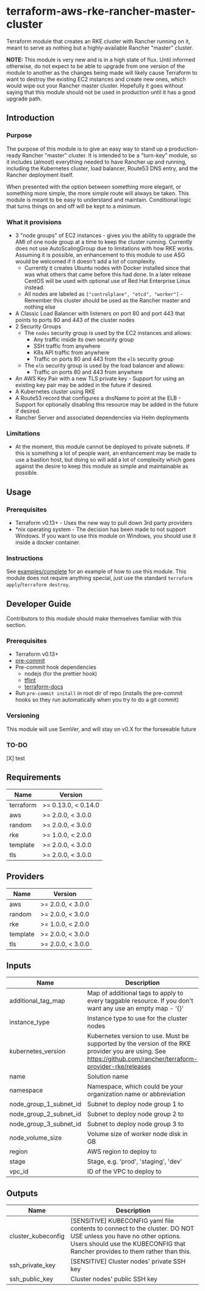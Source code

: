 # terraform-aws-rke-rancher-master-cluster

Terraform module that creates an RKE cluster with Rancher running on it, meant to serve as nothing but a highly-available Rancher "master" cluster.

**NOTE:** This module is very new and is in a high state of flux. Until informed otherwise, do not expect to be able to upgrade from one version of the module to another as the changes being made will likely cause Terraform to want to destroy the existing EC2 instances and create new ones, which would wipe out your Rancher master cluster. Hopefully it goes without saying that this module should not be used in production until it has a good upgrade path.

## Introduction

### Purpose

The purpose of this module is to give an easy way to stand up a production-ready Rancher "master" cluster. It is intended to be a "turn-key" module, so it includes (almost) everything needed to have Rancher up and running, including the Kubernetes cluster, load balancer, Route53 DNS entry, and the Rancher deployment itself.

When presented with the option between something more elegant, or something more simple, the more simple route will always be taken. This module is meant to be easy to understand and maintain. Conditional logic that turns things on and off will be kept to a minimum.

### What it provisions

- 3 "node groups" of EC2 instances - gives you the ability to upgrade the AMI of one node group at a time to keep the cluster running. Currently does not use AutoScalingGroup due to limitations with how RKE works. Assuming it is possible, an enhancement to this module to use ASG would be welcomed if it doesn't add a lot of complexity.
  - Currently it creates Ubuntu nodes with Docker installed since that was what others that came before this had done. In a later release CentOS will be used with optional use of Red Hat Enterprise Linux instead.
  - All nodes are labeled as `["controlplane", "etcd", "worker"]` - Remember this cluster should be used as the Rancher master and nothing else
- A Classic Load Balancer with listeners on port 80 and port 443 that points to ports 80 and 443 of the cluster nodes
- 2 Security Groups
  - The `nodes` security group is used by the EC2 instances and allows:
    - Any traffic inside its own security group
    - SSH traffic from anywhere
    - K8s API traffic from anywhere
    - Traffic on ports 80 and 443 from the `elb` security group
  - The `elb` security group is used by the load balancer and allows:
    - Traffic on ports 80 and 443 from anywhere
- An AWS Key Pair with a new TLS private key - Support for using an existing key pair may be added in the future if desired.
- A Kubernetes cluster using RKE
- A Route53 record that configures a dnsName to point at the ELB - Support for optionally disabling this resource may be added in the future if desired.
- Rancher Server and associated dependencies via Helm deployments

### Limitations

- At the moment, this module cannot be deployed to private subnets. If this is something a lot of people want, an enhancement may be made to use a bastion host, but doing so will add a lot of complexity which goes against the desire to keep this module as simple and maintainable as possible.

## Usage

### Prerequisites

- Terraform v0.13+ - Uses the new way to pull down 3rd party providers
- \*nix operating system - The decision has been made to not support Windows. If you want to use this module on Windows, you should use it inside a docker container.

### Instructions

See [examples/complete](examples/complete) for an example of how to use this module. This module does not require anything special, just use the standard `terraform apply`/`terraform destroy`.

## Developer Guide

Contributors to this module should make themselves familiar with this section.

### Prerequisites

- Terraform v0.13+
- [pre-commit](https://pre-commit.com/)
- Pre-commit hook dependencies
  - nodejs (for the prettier hook)
  - [tflint](https://github.com/terraform-linters/tflint)
  - [terraform-docs](https://github.com/terraform-docs/terraform-docs)
- Run `pre-commit install` in root dir of repo (installs the pre-commit hooks so they run automatically when you try to do a git commit)

### Versioning

This module will use SemVer, and will stay on v0.X for the forseeable future

### TO-DO

[X] test

<!-- prettier-ignore-start -->
<!-- BEGINNING OF PRE-COMMIT-TERRAFORM DOCS HOOK -->
## Requirements

| Name | Version |
|------|---------|
| terraform | >= 0.13.0, < 0.14.0 |
| aws | >= 2.0.0, < 3.0.0 |
| random | >= 2.0.0, < 3.0.0 |
| rke | >= 1.0.0, < 2.0.0 |
| template | >= 2.0.0, < 3.0.0 |
| tls | >= 2.0.0, < 3.0.0 |

## Providers

| Name | Version |
|------|---------|
| aws | >= 2.0.0, < 3.0.0 |
| random | >= 2.0.0, < 3.0.0 |
| rke | >= 1.0.0, < 2.0.0 |
| template | >= 2.0.0, < 3.0.0 |
| tls | >= 2.0.0, < 3.0.0 |

## Inputs

| Name | Description | Type | Default | Required |
|------|-------------|------|---------|:--------:|
| additional\_tag\_map | Map of additional tags to apply to every taggable resource. If you don't want any use an empty map - '{}' | `map(string)` | n/a | yes |
| instance\_type | Instance type to use for the cluster nodes | `string` | n/a | yes |
| kubernetes\_version | Kubernetes version to use. Must be supported by the version of the RKE provider you are using. See https://github.com/rancher/terraform-provider-rke/releases | `string` | n/a | yes |
| name | Solution name | `string` | n/a | yes |
| namespace | Namespace, which could be your organization name or abbreviation | `string` | n/a | yes |
| node\_group\_1\_subnet\_id | Subnet to deploy node group 1 to | `string` | n/a | yes |
| node\_group\_2\_subnet\_id | Subnet to deploy node group 2 to | `string` | n/a | yes |
| node\_group\_3\_subnet\_id | Subnet to deploy node group 3 to | `string` | n/a | yes |
| node\_volume\_size | Volume size of worker node disk in GB | `string` | n/a | yes |
| region | AWS region to deploy to | `string` | n/a | yes |
| stage | Stage, e.g. 'prod', 'staging', 'dev' | `string` | n/a | yes |
| vpc\_id | ID of the VPC to deploy to | `string` | n/a | yes |

## Outputs

| Name | Description |
|------|-------------|
| cluster\_kubeconfig | [SENSITIVE] KUBECONFIG yaml file contents to connect to the cluster. DO NOT USE unless you have no other options. Users should use the KUBECONFIG that Rancher provides to them rather than this. |
| ssh\_private\_key | [SENSITIVE] Cluster nodes' private SSH key |
| ssh\_public\_key | Cluster nodes' public SSH key |

<!-- END OF PRE-COMMIT-TERRAFORM DOCS HOOK -->
<!-- prettier-ignore-end -->

